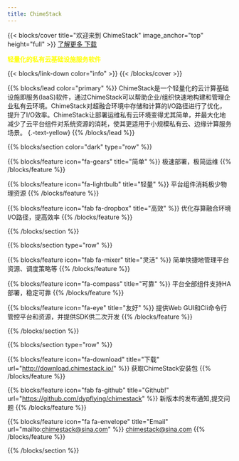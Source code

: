 ```yaml
---
title: ChimeStack
---
```


{{< blocks/cover title="欢迎来到 ChimeStack" image_anchor="top" height="full"  >}}
<a class="btn btn-lg btn-primary me-3 mb-4" href="/docs/">
  了解更多 <i class="fas fa-arrow-alt-circle-right ms-2"></i>
</a>
<a class="btn btn-lg btn-secondary me-3 mb-4" href="http://download.chimestack.io/">
  下载 <i class="fa-download ms-2 "></i>
</a>
<p class="lead mt-5" style="color:yellow;"><b>轻量化的私有云基础设施服务软件</b></p>
{{< blocks/link-down color="info" >}}
{{< /blocks/cover >}}


{{% blocks/lead color="primary" %}}
ChimeStack是一个轻量化的云计算基础设施即服务(IaaS)软件，通过ChimeStack可以帮助企业/组织快速地构建和管理企业私有云环境。ChimeStack对超融合环境中存储和计算的I/O路径进行了优化，提升了I/O效率。ChimeStack让部署运维私有云环境变得尤其简单，并最大化地减少了云平台组件对系统资源的消耗，使其更适用于小规模私有云、边缘计算服务场景。
{.-text-yellow}
{{% /blocks/lead %}}


{{% blocks/section color="dark" type="row" %}}

{{% blocks/feature icon="fa-gears" title="简单"  %}}
极速部署，极简运维
{{% /blocks/feature %}}


{{% blocks/feature icon="fa-lightbulb" title="轻量" %}}
平台组件消耗极少物理资源
{{% /blocks/feature %}}

{{% blocks/feature icon="fab fa-dropbox" title="高效" %}}
优化存算融合环境I/O路径，提高效率
{{% /blocks/feature %}}

{{% /blocks/section %}}


{{% blocks/section type="row" %}}

{{% blocks/feature icon="fab fa-mixer" title="灵活" %}}
简单快捷地管理平台资源、调度策略等
{{% /blocks/feature %}}

{{% blocks/feature icon="fa-compass" title="可靠"  %}}
平台全部组件支持HA部署，稳定可靠
{{% /blocks/feature %}}

{{% blocks/feature icon="fa-eye" title="友好" %}}
提供Web GUI和Cli命令行管控平台和资源，并提供SDK供二次开发
{{% /blocks/feature %}}

{{% /blocks/section %}}


{{% blocks/section type="row" %}}

{{% blocks/feature icon="fa-download" title="下载" url="http://download.chimestack.io/" %}}
获取ChimeStack安装包
{{% /blocks/feature %}}

{{% blocks/feature icon="fab fa-github" title="Github!"
    url="https://github.com/dypflying/chimestack" %}}
新版本的发布通知,提交问题
{{% /blocks/feature %}}

{{% blocks/feature icon="fa fa-envelope" title="Email" url="mailto:chimestack@sina.com" %}}
chimestack@sina.com
{{% /blocks/feature %}}

{{% /blocks/section %}}